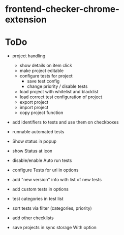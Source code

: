 # frontend-checker-chrome-extension

# ToDo

- project handling
    - show details on item click
    - make project editable
    - configure tests for project
        - save test config
        - change priority / disable tests
    - load project with whitelist and blacklist
    - load correct test configuration of project
    - export project
    - import project
    - copy project function

- add identifiers to tests and use them on checkboxes
- runnable automated tests
- Show status in popup
- show Status at icon
- disable/enable Auto run tests
- configure Tests for url in options
- add "new version" info with list of new tests
- add custom tests in options
- test categories in test list
- sort tests via filter (categories, priority)
- add other checklists
- save projects in sync storage With option

